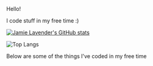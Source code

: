 Hello!

I code stuff in my free time :)

[![Jamie Lavender's GitHub stats](https://github-readme-stats.vercel.app/api?username=jamielavender)](https://github.com/anuraghazra/github-readme-stats)

![Top Langs](https://github-readme-stats.vercel.app/api/top-langs/?username=jamielavender&layout=compact)

Below are some of the things I've coded in my free time
